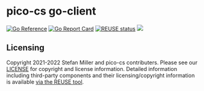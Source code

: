 # pico-cs go-client
[![Go Reference](https://pkg.go.dev/badge/github.com/pico-cs/go-client/client.svg)](https://pkg.go.dev/github.com/pico-cs/go-client/client)
[![Go Report Card](https://goreportcard.com/badge/github.com/pico-cs/go-client)](https://goreportcard.com/report/github.com/pico-cs/go-client)
[![REUSE status](https://api.reuse.software/badge/github.com/pico-cs/go-client)](https://api.reuse.software/info/github.com/pico-cs/go-client)
![](https://github.com/pico-cs/go-client/workflows/build/badge.svg)

## Licensing

Copyright 2021-2022 Stefan Miller and pico-cs contributers. Please see our [LICENSE](LICENSE.md) for copyright and license information. Detailed information including third-party components and their licensing/copyright information is available [via the REUSE tool](https://api.reuse.software/info/github.com/pico-cs/go-client).

